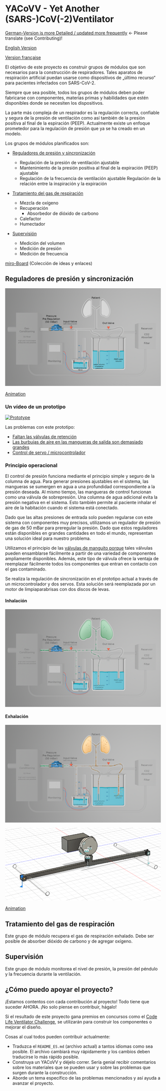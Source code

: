 # YACoVV - Yet Another (SARS-)CoV(-2)Ventilator

[German-Version is more Detailed / updated more frequently](README_DE.md) <- Please translate (see Contributing)!

[English Version](README.md)

[Version française](README_FR.md)

El objetivo de este proyecto es construir grupos de módulos que son necesarios para la construcción de respiradores. Tales aparatos de respiración artificial puedan usarse como dispositivos de „último recurso“ para pacientes infectados con SARS-CoV-2.

Siempre que sea posible, todos los grupos de módulos deben poder fabricarse con componentes, materias primas y habilidades que estén disponibles donde se necesiten los dispositivos.

La parte más compleja de un respirador es la regulación correcta, confiable y segura de la presión de ventilación como así también de la presión positiva al final de la espiración (PEEP). Actualmente existe un enfoque prometedor para la regulación de presión que ya se ha creado en un modelo.

Los grupos de módulos planificados son:

- [Reguladores de presión y sincronización](#Reguladores%20de%20presión%20y%20sincronización)
    - Regulación de la presión de ventilación ajustable
    - Mantenimiento de la presión positiva al final de la expiración (PEEP) ajustable
    - Regulación de la frecuencia de ventilación ajustable
Regulación de la relación entre la inspiración y la expiración

- [Tratamiento del gas de respiración](#Tratamiento%20del%20gas%20de%20respiración)
    - Mezcla de oxígeno
    - Recuperación
        - Absorbedor de dióxido de carbono
    - Calefactor
    - Humectador
- [Supervisión](#Supervisión)
    - Medición del volumen
    - Medición de presión
    - Medición de frecuencia

[miro-Board](https://miro.com/app/board/o9J_kuxCsRI=/) (Colección de ideas y enlaces)

## Reguladores de presión y sincronización

[![Regulator-parts](img/system_en.jpg)](https://www.youtube.com/watch?v=yE1sUh0wc-A)

[Animation](https://www.youtube.com/watch?v=yE1sUh0wc-A)

### Un vídeo de un prototipo
[![Prototype](img/prototype.jpg)](https://www.youtube.com/watch?v=eBIlyaHW4l0)

Las problemas con este prototipo:
- [Faltan las válvulas de retención](https://github.com/auenkind/YACoVV/issues/3)
- [Las burbujas de aire en las mangueras de salida son demasiado grandes](https://github.com/auenkind/YACoVV/issues/1)
- [Control de servo / microcontrolador](https://github.com/auenkind/YACoVV/issues/2)

### Principio operacional

El control de presión funciona mediante el principio simple y seguro de la columna de agua. Para generar presiones ajustables en el sistema, las mangueras se sumergen en agua a una profundidad correspondiente a la presión deseada. Al mismo tiempo, las mangueras de control funcionan como una válvula de sobrepresión. Una columna de agua adicional evita la presión negativa en el sistema. Esto también permite al paciente inhalar el aire de la habitación cuando el sistema está conectado.

Dado que las altas presiones de entrada solo pueden regularse con este sistema con componentes muy precisos, utilizamos un regulador de presión de gas de 50 mBar para preregular la presión. Dado que estos reguladores están disponibles en grandes cantidades en todo el mundo, representan una solución ideal para nuestro problema.

Utilizamos el principio de las [válvulas de manguito porque](https://www.ako-armaturen.de/produkte/mechanische-schlauchquetschventile.html) tales válvulas pueden ensamblarse fácilmente a partir de una variedad de componentes ampliamente disponibles. Además, este tipo de válvula ofrece la ventaja de reemplazar fácilmente todos los componentes que entran en contacto con el gas contaminado.

Se realiza la regulación de sincronización en el prototipo actual a través de un microcontrolador y dos servos. Esta solución será reemplazada por un motor de limpiaparabrisas con dos discos de levas.

#### Inhalación
![inhalation](img/insp_en.jpg)
#### Exhalación
![exhalation](img/exp_en.jpg)

[![Kurvenscheiben](img/camdisc.gif)](https://autode.sk/3dx6EbZ)

[Animation](https://autode.sk/3dx6EbZ)

## Tratamiento del gas de respiración
Este grupo de módulo recupera el gas de respiración exhalado. Debe ser posible de absorber dióxido de carbono y de agregar oxígeno.

## Supervisión
Este grupo de módulo monitorea el nivel de presión, la presión del péndulo y la frecuencia durante la ventilación.

## ¿Cómo puedo apoyar el proyecto?
¡Estamos contentos con cada contribución al proyecto! Todo tiene que suceder AHORA. ¡No solo piense en contribuir, hágalo!

Si el resultado de este proyecto gana premios en concursos como el [Code Life Ventilator Challenge](https://www.agorize.com/en/challenges/code-life-challenge?lang=en), se utilizarán para construir los componentes o mejorar el diseño.

Cosas al cual todos pueden contribuir actualmente:

- Traduzca el `README_ES.md` (archivo actual) a tantos idiomas como sea posible. El archivo cambiará muy rápidamente y los cambios deben traducirse lo más rápido posible.
- Construya un YACoVV y déjelo correr. Sería genial recibir comentarios sobre los materiales que se pueden usar y sobre las problemas que surgen durante la construcción.
- Aborde un tema específico de las problemas mencionados y así ayuda a avanzar el proyecto.
